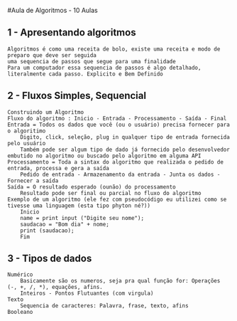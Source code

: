 #Aula de Algoritmos - 10 Aulas

## 1 - Apresentando algoritmos
    Algoritmos é como uma receita de bolo, existe uma receita e modo de preparo que deve ser seguida 
    uma sequencia de passos que segue para uma finalidade
    Para um computador essa sequencia de passos é algo detalhado, literalmente cada passo. Explicito e Bem Definido

## 2 - Fluxos Simples, Sequencial
    Construindo um Algoritmo
    Fluxo do algoritmo : Inicio - Entrada - Processamento - Saída - Final
    Entrada = Todos os dados que você (ou o usuário) precisa fornecer para o algoritimo
        Digito, click, seleção, plug in qualquer tipo de entrada fornecida pelo usuário
        Também pode ser algum tipo de dado já fornecido pelo desenvolvedor embutido no algoritmo ou buscado pelo algoritmo em alguma API
    Processamento = Toda a sintax do algoritmo que realizada o pedido de entrada, processa e gera a saída
        Pedido de entrada - Armazenamento da entrada - Junta os dados - Fornecer a saída
    Saída = O resultado esperado (ounão) do processamento
        Resultado pode ser final ou parcial no fluxo do algoritmo
    Exemplo de um algoritmo (ele fez com pseudocódigo eu utilizei como se tivesse uma linguagem (esta tipo phyton né?))
        Inicio
        name = print input ("Digite seu nome");
        saudacao = "Bom dia" + nome;
        print (saudacao);
        Fim
    
## 3 - Tipos de dados
    Numérico
        Basicamente são os numeros, seja pra qual função for: Operações (-, +, /, *), equações, afins.
        Inteiros - Pontos Flutuantes (com virgula)
    Texto
        Sequencia de caracteres: Palavra, frase, texto, afins
    Booleano
        

